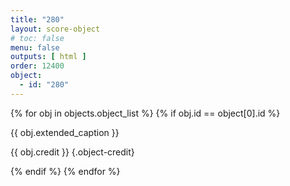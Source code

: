```yaml
---
title: "280"
layout: score-object
# toc: false
menu: false
outputs: [ html ]
order: 12400
object:
  - id: "280"
---
```


{% for obj in objects.object_list %}
{% if obj.id == object[0].id %}

{{ obj.extended_caption }}

{{ obj.credit }} {.object-credit}

{% endif %}
{% endfor %}
